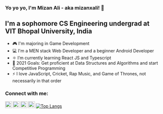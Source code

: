 ### Yo yo yo, I'm Mizan Ali - aka mizanxali! 👋

## I'm a sophomore CS Engineering undergrad at VIT Bhopal University, India

- 🎮 I'm majoring in Game Development
- 💻 I'm a MEN stack Web Developer and a beginner Android Developer
- ⚛️ I’m currently learning React JS and Typescript
- 🥅 2021 Goals: Get proficient at Data Structures and Algorithms and start Competitive Programming
- ⚡ I love JavaScript, Cricket, Rap Music, and Game of Thrones, not necessarily in that order


### Connect with me:

[<img align="left" alt="mizanxali | Email" width="22px" src="https://edent.github.io/SuperTinyIcons/images/svg/gmail.svg" />][email]
[<img align="left" alt="mizanxali | Twitter" width="22px" src="https://edent.github.io/SuperTinyIcons/images/svg/twitter.svg" />][twitter]
[<img align="left" alt="mizanxali | LinkedIn" width="22px" src="https://edent.github.io/SuperTinyIcons/images/svg/linkedin.svg" />][linkedin]
[<img align="left" alt="mizanxali | Instagram" width="22px" src="https://edent.github.io/SuperTinyIcons/images/svg/instagram.svg" />][instagram]

###

[![Top Langs](https://github-readme-stats.vercel.app/api/top-langs/?username=mizanxali&layout=compact)](https://github.com/anuraghazra/github-readme-stats)

[email]: mailto:mizanalip786@gmail.com
[twitter]: https://twitter.com/mizanxali
[instagram]: https://instagram.com/mizanxali
[linkedin]: https://linkedin.com/in/mizanxali
